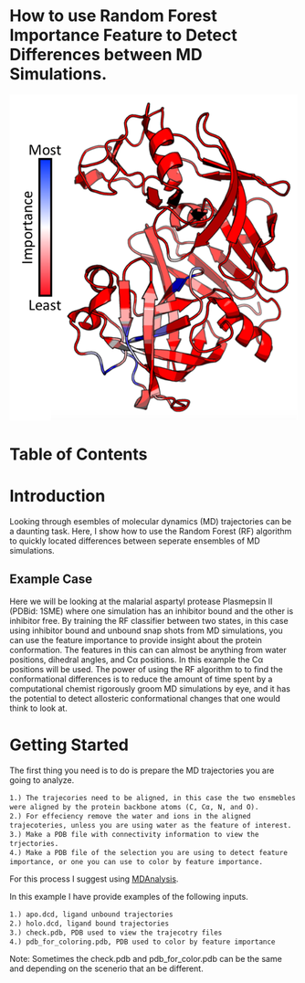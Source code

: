 # How to use Random Forest Importance Feature to Detect Differences between MD Simulations. 

![](main.png)

# Table of Contents

# Introduction

Looking through esembles of molecular dynamics (MD) trajectories can be a daunting task.
Here, I show how to use the Random Forest (RF) algorithm to quickly located differences between seperate ensembles of MD simulations. 

## Example Case

Here we will be looking at the malarial aspartyl protease Plasmepsin II (PDBid: 1SME) where one simulation has an inhibitor bound and the other is inhibitor free.
By training the RF classifier between two states, in this case using inhibitor bound and unbound snap shots from MD simulations, you can use the feature importance to provide insight about the protein conformation.
The features in this can can almost be anything from water positions, dihedral angles, and Cα positions.
In this example the Cα positions will be used. 
The power of using the RF algorithm to to find the conformational differences is to reduce the amount of time spent by a computational chemist rigorously groom MD simulations by eye, and it has the potential to detect allosteric conformational changes that one would think to look at. 

# Getting Started 

The first thing you need is to do is prepare the MD trajectories you are going to analyze. 
```
1.) The trajecories need to be aligned, in this case the two ensmebles were aligned by the protein backbone atoms (C, Cα, N, and O).
2.) For effeciency remove the water and ions in the aligned trajecoteries, unless you are using water as the feature of interest. 
3.) Make a PDB file with connectivity information to view the trjectories. 
4.) Make a PDB file of the selection you are using to detect feature importance, or one you can use to color by feature importance. 
```

For this process I suggest using [MDAnalysis](https://www.mdanalysis.org/).

In this example I have provide examples of the following inputs. 
```
1.) apo.dcd, ligand unbound trajectories 
2.) holo.dcd, ligand bound trajectories
3.) check.pdb, PDB used to view the trajecotry files
4.) pdb_for_coloring.pdb, PDB used to color by feature importance 
```
Note: Sometimes the check.pdb and pdb_for_color.pdb can be the same and depending on the scenerio that an be different.
